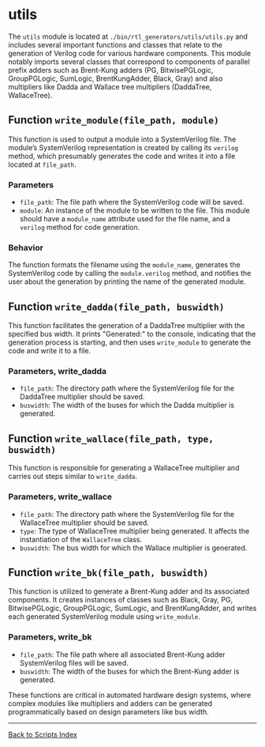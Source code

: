 # utils

The `utils` module is located at `./bin/rtl_generators/utils/utils.py` and includes several important functions and classes that relate to the generation of Verilog code for various hardware components. This module notably imports several classes that correspond to components of parallel prefix adders such as Brent-Kung adders (PG, BitwisePGLogic, GroupPGLogic, SumLogic, BrentKungAdder, Black, Gray) and also multipliers like Dadda and Wallace tree multipliers (DaddaTree, WallaceTree).

## Function `write_module(file_path, module)`

This function is used to output a module into a SystemVerilog file. The module’s SystemVerilog representation is created by calling its `verilog` method, which presumably generates the code and writes it into a file located at `file_path`.

### Parameters

- `file_path`: The file path where the SystemVerilog code will be saved.
- `module`: An instance of the module to be written to the file. This module should have a `module_name` attribute used for the file name, and a `verilog` method for code generation.

### Behavior

The function formats the filename using the `module_name`, generates the SystemVerilog code by calling the `module.verilog` method, and notifies the user about the generation by printing the name of the generated module.

## Function `write_dadda(file_path, buswidth)`

This function facilitates the generation of a DaddaTree multiplier with the specified bus width. It prints "Generated:" to the console, indicating that the generation process is starting, and then uses `write_module` to generate the code and write it to a file.

### Parameters, write_dadda

- `file_path`: The directory path where the SystemVerilog file for the DaddaTree multiplier should be saved.
- `buswidth`: The width of the buses for which the Dadda multiplier is generated.

## Function `write_wallace(file_path, type, buswidth)`

This function is responsible for generating a WallaceTree multiplier and carries out steps similar to `write_dadda`.

### Parameters, write_wallace

- `file_path`: The directory path where the SystemVerilog file for the WallaceTree multiplier should be saved.
- `type`: The type of WallaceTree multiplier being generated. It affects the instantiation of the `WallaceTree` class.
- `buswidth`: The bus width for which the Wallace multiplier is generated.

## Function `write_bk(file_path, buswidth)`

This function is utilized to generate a Brent-Kung adder and its associated components. It creates instances of classes such as Black, Gray, PG, BitwisePGLogic, GroupPGLogic, SumLogic, and BrentKungAdder, and writes each generated SystemVerilog module using `write_module`.

### Parameters, write_bk

- `file_path`: The file path where all associated Brent-Kung adder SystemVerilog files will be saved.
- `buswidth`: The width of the buses for which the Brent-Kung adder is generated.

These functions are critical in automated hardware design systems, where complex modules like multipliers and adders can be generated programmatically based on design parameters like bus width.

---

[Back to Scripts Index](index.md)
